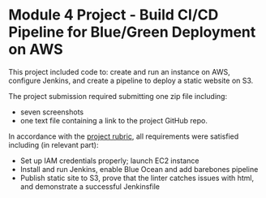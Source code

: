 # Module 4 Project - Build CI/CD Pipeline for Blue/Green Deployment on AWS

This project included code to: create and run an instance on AWS, configure Jenkins, and create a pipeline to deploy a static website on S3.

The project submission required submitting one zip file including:
* seven screenshots
* one text file containing a link to the project GitHub repo.

In accordance with the [project rubric], all requirements were satisfied including (in relevant part):
* Set up IAM credentials properly; launch EC2 instance
* Install and run Jenkins, enable Blue Ocean and add barebones pipeline
* Publish static site to S3, prove that the linter catches issues with html, and demonstrate a successful Jenkinsfile

[//]: # (These are reference links used in the body of this README file)

[project rubric]: <https://review.udacity.com/#!/rubrics/2575/view>
